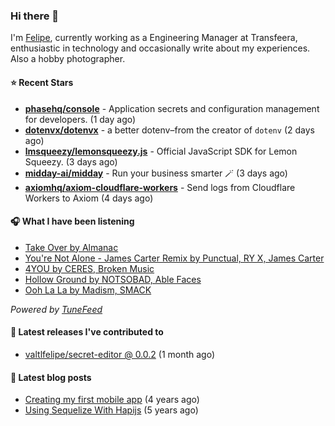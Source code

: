 ### Hi there 👋

I'm [Felipe](https://felipevm.com), currently working as a Engineering Manager at Transfeera, enthusiastic in technology and occasionally write about my experiences. Also a hobby photographer.

#### ⭐ Recent Stars
- **[phasehq/console](https://github.com/phasehq/console)** - Application secrets and configuration management for developers. (1 day ago)
- **[dotenvx/dotenvx](https://github.com/dotenvx/dotenvx)** - a better dotenv–from the creator of `dotenv` (2 days ago)
- **[lmsqueezy/lemonsqueezy.js](https://github.com/lmsqueezy/lemonsqueezy.js)** - Official JavaScript SDK for Lemon Squeezy. (3 days ago)
- **[midday-ai/midday](https://github.com/midday-ai/midday)** - Run your business smarter 🪄 (3 days ago)
- **[axiomhq/axiom-cloudflare-workers](https://github.com/axiomhq/axiom-cloudflare-workers)** - Send logs from Cloudflare Workers to Axiom (4 days ago)

#### 🎧 What I have been listening
- [Take Over by Almanac](https://open.spotify.com/track/5bVdesbkmQr1jxkA06Iz5z)
- [You&#39;re Not Alone - James Carter Remix by Punctual, RY X, James Carter](https://open.spotify.com/track/7C2LB0054Jbb6KRZ9jKyDt)
- [4YOU by CERES, Broken Music](https://open.spotify.com/track/4NLpmfcQMl1vfo1QzWPeVR)
- [Hollow Ground by NOTSOBAD, Able Faces](https://open.spotify.com/track/0D3R3tViQUgPvuzcVX5Yku)
- [Ooh La La by Madism, SMACK](https://open.spotify.com/track/5SuFAL1gLHPoyz4IPTwslW)

_Powered by [TuneFeed](https://tunefeed.app?ref=valtlfelipe-gh-profile)_ 

#### 🚀 Latest releases I've contributed to


- [valtlfelipe/secret-editor @ 0.0.2](https://github.com/valtlfelipe/secret-editor/releases/tag/0.0.2) (1 month ago)

#### 📄 Latest blog posts
- [Creating my first mobile app](https://felipevm.com/posts/creating-my-first-mobile-app/) (4 years ago)
- [Using Sequelize With Hapijs](https://felipevm.com/posts/using-sequelize-with-hapijs/) (5 years ago)
